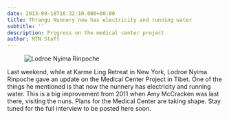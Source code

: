 ```yaml
---
date: 2013-09-18T16:32:10.000+00:00
title: Thrangu Nunnery now has electricity and running water
subtitle: ''
description: Progress on the medical center project
author: HTN Staff
---
```


<figure class="blog-photo">

<img src="../media/Lodroe-Nyima-Rinpoche" alt="Lodroe Nyima Rinpoche" >
</figure>

Last weekend, while at Karme Ling Retreat in New York, Lodroe Nyima Rinpoche gave an update on the Medical Center Project in Tibet. One of the things he mentioned is that now the nunnery has electricity and running water. This is a big improvement from 2011 when Amy McCracken was last there, visiting the nuns. Plans for the Medical Center are taking shape. Stay tuned for the full interview to be posted here soon.
